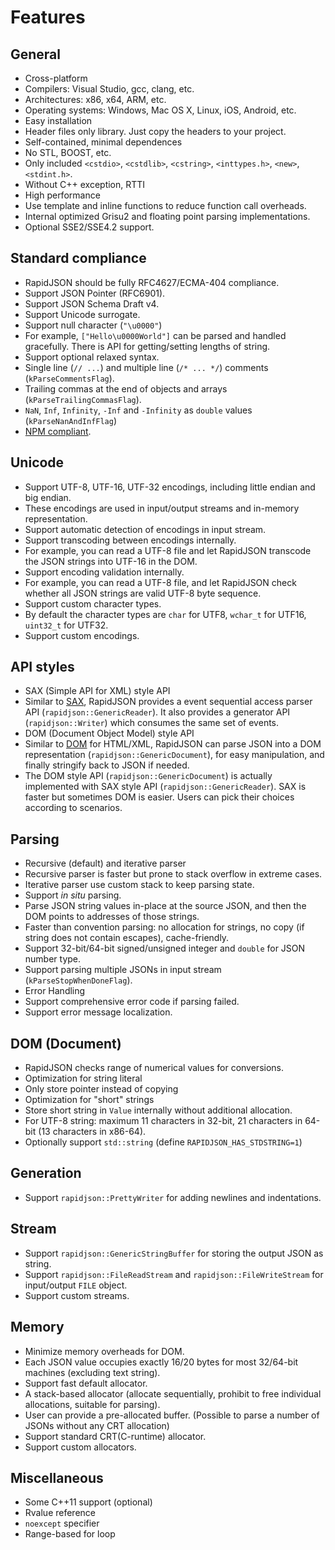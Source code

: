 # Features

## General

* Cross-platform
 * Compilers: Visual Studio, gcc, clang, etc.
 * Architectures: x86, x64, ARM, etc.
 * Operating systems: Windows, Mac OS X, Linux, iOS, Android, etc.
* Easy installation
 * Header files only library. Just copy the headers to your project.
* Self-contained, minimal dependences
 * No STL, BOOST, etc.
 * Only included `<cstdio>`, `<cstdlib>`, `<cstring>`, `<inttypes.h>`, `<new>`, `<stdint.h>`. 
* Without C++ exception, RTTI
* High performance
 * Use template and inline functions to reduce function call overheads.
 * Internal optimized Grisu2 and floating point parsing implementations.
 * Optional SSE2/SSE4.2 support.

## Standard compliance

* RapidJSON should be fully RFC4627/ECMA-404 compliance.
* Support JSON Pointer (RFC6901).
* Support JSON Schema Draft v4.
* Support Unicode surrogate.
* Support null character (`"\u0000"`)
 * For example, `["Hello\u0000World"]` can be parsed and handled gracefully. There is API for getting/setting lengths of string.
* Support optional relaxed syntax.
 * Single line (`// ...`) and multiple line (`/* ... */`) comments (`kParseCommentsFlag`). 
 * Trailing commas at the end of objects and arrays (`kParseTrailingCommasFlag`).
 * `NaN`, `Inf`, `Infinity`, `-Inf` and `-Infinity` as `double` values (`kParseNanAndInfFlag`)
* [NPM compliant](http://github.com/miloyip/rapidjson/blob/master/doc/npm.md).

## Unicode

* Support UTF-8, UTF-16, UTF-32 encodings, including little endian and big endian.
 * These encodings are used in input/output streams and in-memory representation.
* Support automatic detection of encodings in input stream.
* Support transcoding between encodings internally.
 * For example, you can read a UTF-8 file and let RapidJSON transcode the JSON strings into UTF-16 in the DOM.
* Support encoding validation internally.
 * For example, you can read a UTF-8 file, and let RapidJSON check whether all JSON strings are valid UTF-8 byte sequence.
* Support custom character types.
 * By default the character types are `char` for UTF8, `wchar_t` for UTF16, `uint32_t` for UTF32.
* Support custom encodings.

## API styles

* SAX (Simple API for XML) style API
 * Similar to [SAX](http://en.wikipedia.org/wiki/Simple_API_for_XML), RapidJSON provides a event sequential access parser API (`rapidjson::GenericReader`). It also provides a generator API (`rapidjson::Writer`) which consumes the same set of events.
* DOM (Document Object Model) style API
 * Similar to [DOM](http://en.wikipedia.org/wiki/Document_Object_Model) for HTML/XML, RapidJSON can parse JSON into a DOM representation (`rapidjson::GenericDocument`), for easy manipulation, and finally stringify back to JSON if needed.
 * The DOM style API (`rapidjson::GenericDocument`) is actually implemented with SAX style API (`rapidjson::GenericReader`). SAX is faster but sometimes DOM is easier. Users can pick their choices according to scenarios.

## Parsing

* Recursive (default) and iterative parser
 * Recursive parser is faster but prone to stack overflow in extreme cases.
 * Iterative parser use custom stack to keep parsing state.
* Support *in situ* parsing.
 * Parse JSON string values in-place at the source JSON, and then the DOM points to addresses of those strings.
 * Faster than convention parsing: no allocation for strings, no copy (if string does not contain escapes), cache-friendly.
* Support 32-bit/64-bit signed/unsigned integer and `double` for JSON number type.
* Support parsing multiple JSONs in input stream (`kParseStopWhenDoneFlag`).
* Error Handling
 * Support comprehensive error code if parsing failed.
 * Support error message localization.

## DOM (Document)

* RapidJSON checks range of numerical values for conversions.
* Optimization for string literal
 * Only store pointer instead of copying
* Optimization for "short" strings
 * Store short string in `Value` internally without additional allocation.
 * For UTF-8 string: maximum 11 characters in 32-bit, 21 characters in 64-bit (13 characters in x86-64).
* Optionally support `std::string` (define `RAPIDJSON_HAS_STDSTRING=1`)

## Generation

* Support `rapidjson::PrettyWriter` for adding newlines and indentations.

## Stream

* Support `rapidjson::GenericStringBuffer` for storing the output JSON as string.
* Support `rapidjson::FileReadStream` and `rapidjson::FileWriteStream` for input/output `FILE` object.
* Support custom streams.

## Memory

* Minimize memory overheads for DOM.
 * Each JSON value occupies exactly 16/20 bytes for most 32/64-bit machines (excluding text string).
* Support fast default allocator.
 * A stack-based allocator (allocate sequentially, prohibit to free individual allocations, suitable for parsing).
 * User can provide a pre-allocated buffer. (Possible to parse a number of JSONs without any CRT allocation)
* Support standard CRT(C-runtime) allocator.
* Support custom allocators.

## Miscellaneous

* Some C++11 support (optional)
 * Rvalue reference
 * `noexcept` specifier
 * Range-based for loop
